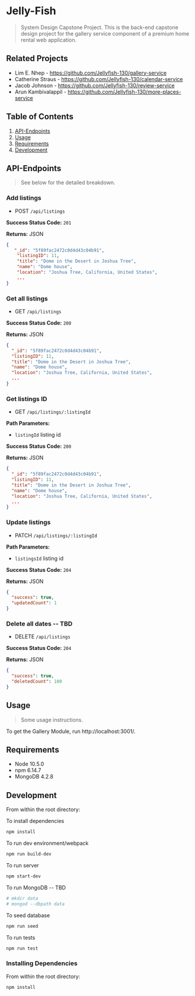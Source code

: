 # Jelly-Fish

> System Design Capstone Project. This is the back-end capstone design project for the gallery service component of a premium home rental web application.

## Related Projects

- Lim E. Nhep - https://github.com/Jellyfish-130/gallery-service
- Catherine Straus - https://github.com/Jellyfish-130/calendar-service
- Jacob Johnson - https://github.com/Jellyfish-130/review-service
- Arun Kambivalappil - https://github.com/Jellyfish-130/more-places-service

## Table of Contents

1. [API-Endpoints](#API-Endpoints)
2. [Usage](#Usage)
3. [Requirements](#requirements)
4. [Development](#development)

## API-Endpoints

> See below for the detailed breakdown.

### Add listings

- POST `/api/listings`

**Success Status Code:** `201`

**Returns:** JSON

```json
{
   "_id": "5f89fac2472c0d4d43c04b91",
    "listingID": 11,
    "title": "Dome in the Desert in Joshua Tree",
    "name": "Dome house",
    "location": "Joshua Tree, California, United States",
    ...
}
```

### Get all listings

- GET `/api/listings`

**Success Status Code:** `200`

**Returns:** JSON

```json
{
  "_id": "5f89fac2472c0d4d43c04b91",
  "listingID": 11,
  "title": "Dome in the Desert in Joshua Tree",
  "name": "Dome house",
  "location": "Joshua Tree, California, United States",
  ...
}
```

### Get listings ID

- GET `/api/listings/:listingId`

**Path Parameters:**

- `listingId` listing id

**Success Status Code:** `200`

**Returns:** JSON

```json
{
  "_id": "5f89fac2472c0d4d43c04b91",
  "listingID": 11,
  "title": "Dome in the Desert in Joshua Tree",
  "name": "Dome house",
  "location": "Joshua Tree, California, United States",
  ...
}
```

### Update listings

- PATCH `/api/listings/:listingId`

**Path Parameters:**

- `listingsId` listing id

**Success Status Code:** `204`

**Returns:** JSON

```json
{
  "success": true,
  "updatedCount": 1
}
```

### Delete all dates -- TBD

- DELETE `/api/listings`

**Success Status Code:** `204`

**Returns:** JSON

```json
{
  "success": true,
  "deletedCount": 100
}
```
## Usage

> Some usage instructions.

To get the Gallery Module, run http://localhost:3001/.

## Requirements

- Node 10.5.0
- npm 6.14.7
- MongoDB 4.2.8

## Development

From within the root directory:

To install dependencies

```sh
npm install
```

To run dev environment/webpack

```sh
npm run build-dev
```

To run server

```sh
npm start-dev
```

To run MongoDB -- TBD

```sh
# mkdir data
# mongod --dbpath data
```

To seed database

```sh
npm run seed
```

To run tests

```sh
npm run test
```

### Installing Dependencies

From within the root directory:

```sh
npm install
```
